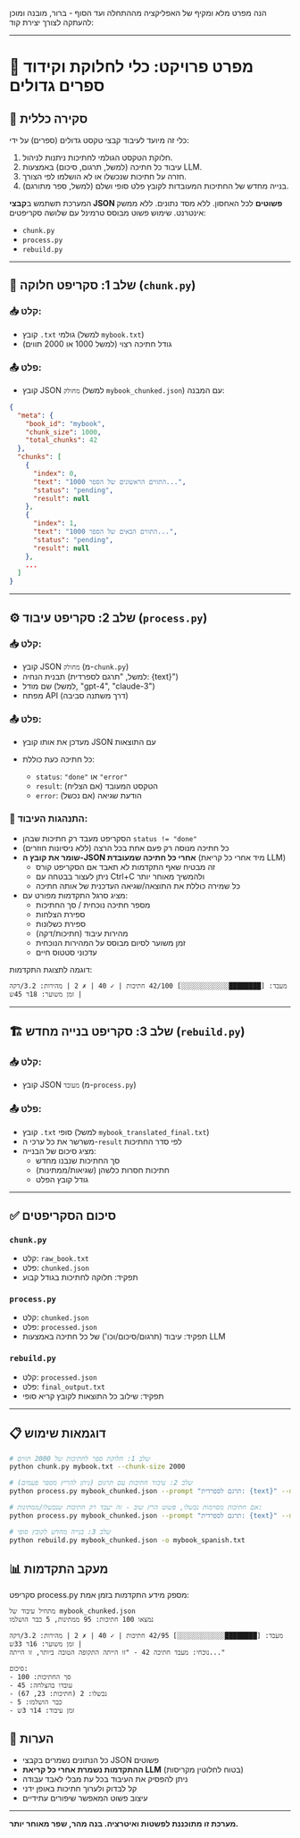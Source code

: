 הנה מפרט מלא ומקיף של האפליקציה מההתחלה ועד הסוף - ברור, מובנה ומוכן להעתקה לצורך יצירת קוד:

---

# 📘 מפרט פרויקט: כלי לחלוקת וקידוד ספרים גדולים

## 🎯 סקירה כללית

כלי זה מיועד לעיבוד קבצי טקסט גדולים (ספרים) על ידי:
1. חלוקת הטקסט הגולמי לחתיכות ניתנות לניהול.
2. עיבוד כל חתיכה (למשל, תרגום, סיכום) באמצעות LLM.
3. חזרה על חתיכות שנכשלו או לא הושלמו לפי הצורך.
4. בנייה מחדש של החתיכות המעובדות לקובץ פלט סופי ושלם (למשל, ספר מתורגם).

המערכת תשתמש ב**קבצי JSON פשוטים** לכל האחסון. ללא מסד נתונים. ללא ממשק אינטרנט. שימוש פשוט מבוסס טרמינל עם שלושה סקריפטים:
- `chunk.py`
- `process.py`
- `rebuild.py`

---

## 🧩 שלב 1: סקריפט חלוקה (`chunk.py`)

### 📥 קלט:
- קובץ `.txt` גולמי (למשל `mybook.txt`)
- גודל חתיכה רצוי (למשל 1000 או 2000 תווים)

### 📤 פלט:
- קובץ JSON `מחולק` (למשל `mybook_chunked.json`) עם המבנה:

```json
{
  "meta": {
    "book_id": "mybook",
    "chunk_size": 1000,
    "total_chunks": 42
  },
  "chunks": [
    {
      "index": 0,
      "text": "1000 התווים הראשונים של הספר...",
      "status": "pending",
      "result": null
    },
    {
      "index": 1,
      "text": "1000 התווים הבאים של הספר...",
      "status": "pending",
      "result": null
    },
    ...
  ]
}
````

---

## ⚙️ שלב 2: סקריפט עיבוד (`process.py`)

### 📥 קלט:

* קובץ JSON `מחולק` (מ-`chunk.py`)
* תבנית הנחיה (למשל, "תרגם לספרדית: {text}")
* שם מודל (למשל, "gpt-4", "claude-3")
* מפתח API (דרך משתנה סביבה)

### 📤 פלט:

* מעדכן את אותו קובץ JSON עם התוצאות
* כל חתיכה כעת כוללת:

  * `status`: `"done"` או `"error"`
  * `result`: הטקסט המעובד (אם הצליח)
  * `error`: הודעת שגיאה (אם נכשל)

### 🔁 התנהגות העיבוד:

* הסקריפט מעבד רק חתיכות שבהן `status != "done"`
* כל חתיכה מנוסה רק פעם אחת בכל הרצה (ללא ניסיונות חוזרים)
* **שומר את קובץ ה-JSON אחרי כל חתיכה שמעובדת** (מיד אחרי כל קריאת LLM)
  - זה מבטיח שאף התקדמות לא תאבד אם הסקריפט קורס
  - ניתן לעצור בבטחה עם Ctrl+C ולהמשיך מאוחר יותר
  - כל שמירה כוללת את התוצאה/שגיאה העדכנית של אותה חתיכה
* מציג סרגל התקדמות מפורט עם:
  - מספר חתיכה נוכחית / סך החתיכות
  - ספירת הצלחות
  - ספירת כשלונות
  - מהירות עיבוד (חתיכות/דקה)
  - זמן משוער לסיום מבוסס על המהירות הנוכחית
  - עדכוני סטטוס חיים

דוגמה לתצוגת התקדמות:
```
מעבד: [████████░░░░░░░░░░░░] 42/100 חתיכות | ✓ 40 | ✗ 2 | מהירות: 3.2/דקה | זמן משוער: 18ד 45ש
```

---

## 🏗️ שלב 3: סקריפט בנייה מחדש (`rebuild.py`)

### 📥 קלט:

* קובץ JSON `מעובד` (מ-`process.py`)

### 📤 פלט:

* קובץ `.txt` סופי (למשל `mybook_translated_final.txt`)
* משרשר את כל ערכי ה-`result` לפי סדר החתיכות
* מציג סיכום של הבנייה:
  - סך החתיכות שנבנו מחדש
  - חתיכות חסרות כלשהן (שגיאות/ממתינות)
  - גודל קובץ הפלט

---

## ✅ סיכום הסקריפטים

### `chunk.py`

* קלט: `raw_book.txt`
* פלט: `chunked.json`
* תפקיד: חלוקה לחתיכות בגודל קבוע

### `process.py`

* קלט: `chunked.json`
* פלט: `processed.json`
* תפקיד: עיבוד (תרגום/סיכום/וכו') של כל חתיכה באמצעות LLM

### `rebuild.py`

* קלט: `processed.json`
* פלט: `final_output.txt`
* תפקיד: שילוב כל התוצאות לקובץ קריא סופי

---

## 📋 דוגמאות שימוש

```bash
# שלב 1: חלוקת ספר לחתיכות של 2000 תווים
python chunk.py mybook.txt --chunk-size 2000

# שלב 2: עיבוד חתיכות עם תרגום (ניתן להריץ מספר פעמים)
python process.py mybook_chunked.json --prompt "תרגם לספרדית: {text}" --model gpt-4

# אם חתיכות מסוימות נכשלו, פשוט הרץ שוב - זה יעבד רק חתיכות שנכשלו/ממתינות:
python process.py mybook_chunked.json --prompt "תרגם לספרדית: {text}" --model gpt-4

# שלב 3: בנייה מחדש לקובץ סופי
python rebuild.py mybook_chunked.json -o mybook_spanish.txt
```

## 📊 מעקב התקדמות

סקריפט process.py מספק מידע התקדמות בזמן אמת:

```
מתחיל עיבוד של mybook_chunked.json
נמצאו 100 חתיכות: 95 ממתינות, 5 כבר הושלמו

מעבד: [████████░░░░░░░░░░░░] 42/95 חתיכות | ✓ 40 | ✗ 2 | מהירות: 3.2/דקה | זמן משוער: 16ד 33ש
נוכחי: מעבד חתיכה 42 - "זו הייתה התקופה הטובה ביותר, זו הייתה..."

סיכום:
- סך החתיכות: 100
- עובדו בהצלחה: 45
- נכשלו: 2 (חתיכות: 23, 67)
- כבר הושלמו: 5
- זמן עיבוד: 14ד 3ש
```

## 🔧 הערות

* כל הנתונים נשמרים בקבצי JSON פשוטים
* **ההתקדמות נשמרת אחרי כל קריאת LLM** (בטוח לחלוטין מקריסות)
* ניתן להפסיק את העיבוד בכל עת מבלי לאבד עבודה
* קל לבדוק ולערוך חתיכות באופן ידני
* עיצוב פשוט המאפשר שיפורים עתידיים

---

**מערכת זו מתוכננת לפשטות ואיטרציה. בנה מהר, שפר מאוחר יותר.**